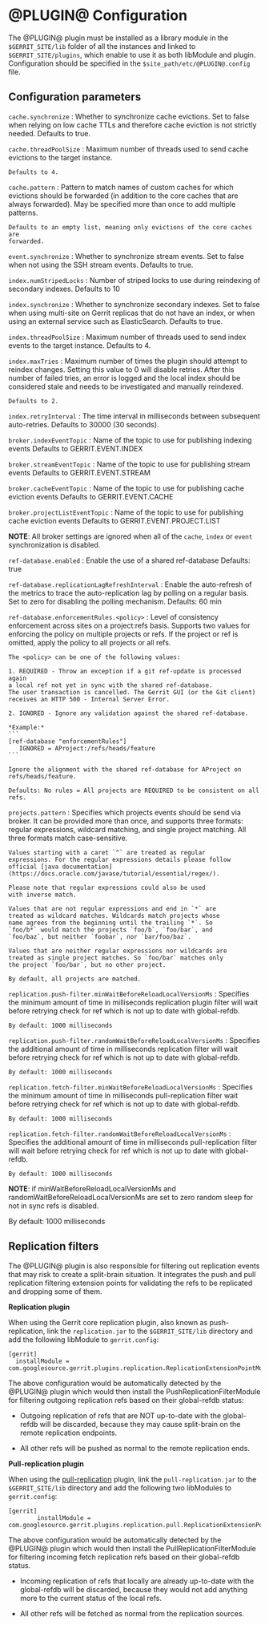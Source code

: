 
@PLUGIN@ Configuration
=========================

The @PLUGIN@ plugin must be installed as a library module in the
`$GERRIT_SITE/lib` folder of all the instances and linked to
`$GERRIT_SITE/plugins`, which enable to use it as both libModule
and plugin.
Configuration should be specified in the `$site_path/etc/@PLUGIN@.config` file.

## Configuration parameters

```cache.synchronize```
:   Whether to synchronize cache evictions. Set to false when relying on
    low cache TTLs and therefore cache eviction is not strictly needed.
    Defaults to true.

```cache.threadPoolSize```
:   Maximum number of threads used to send cache evictions to the target
    instance.

    Defaults to 4.

```cache.pattern```
:   Pattern to match names of custom caches for which evictions should be
    forwarded (in addition to the core caches that are always forwarded). May be
    specified more than once to add multiple patterns.

    Defaults to an empty list, meaning only evictions of the core caches are
    forwarded.

```event.synchronize```
:   Whether to synchronize stream events. Set to false when not using the SSH
    stream events.
    Defaults to true.

```index.numStripedLocks```
:   Number of striped locks to use during reindexing of secondary indexes.
    Defaults to 10

```index.synchronize```
:   Whether to synchronize secondary indexes. Set to false when using multi-site
    on Gerrit replicas that do not have an index, or when using an external
    service such as ElasticSearch.
    Defaults to true.

```index.threadPoolSize```
:   Maximum number of threads used to send index events to the target instance.
    Defaults to 4.

```index.maxTries```
:   Maximum number of times the plugin should attempt to reindex changes.
    Setting this value to 0 will disable retries. After this number of failed
    tries, an error is logged and the local index should be considered stale and
    needs to be investigated and manually reindexed.

    Defaults to 2.

```index.retryInterval```
:   The time interval in milliseconds between subsequent auto-retries.
    Defaults to 30000 (30 seconds).

```broker.indexEventTopic```
:   Name of the topic to use for publishing indexing events
    Defaults to GERRIT.EVENT.INDEX

```broker.streamEventTopic```
:   Name of the topic to use for publishing stream events
    Defaults to GERRIT.EVENT.STREAM

```broker.cacheEventTopic```
:   Name of the topic to use for publishing cache eviction events
    Defaults to GERRIT.EVENT.CACHE

```broker.projectListEventTopic```
:   Name of the topic to use for publishing cache eviction events
    Defaults to GERRIT.EVENT.PROJECT.LIST

**NOTE**: All broker settings are ignored when all of the `cache`,
`index` or `event` synchronization is disabled.

```ref-database.enabled```
:   Enable the use of a shared ref-database
    Defaults: true

```ref-database.replicationLagRefreshInterval```
:   Enable the auto-refresh of the metrics to trace the auto-replication
    lag by polling on a regular basis. Set to zero for disabling the polling
    mechanism.
    Defaults: 60 min

```ref-database.enforcementRules.<policy>```
:   Level of consistency enforcement across sites on a project:refs basis.
    Supports two values for enforcing the policy on multiple projects or refs.
    If the project or ref is omitted, apply the policy to all projects or all refs.

    The <policy> can be one of the following values:

    1. REQUIRED - Throw an exception if a git ref-update is processed again
    a local ref not yet in sync with the shared ref-database.
    The user transaction is cancelled. The Gerrit GUI (or the Git client)
    receives an HTTP 500 - Internal Server Error.

    2. IGNORED - Ignore any validation against the shared ref-database.

    *Example:*
    ```
    [ref-database "enforcementRules"]
       IGNORED = AProject:/refs/heads/feature
    ```

    Ignore the alignment with the shared ref-database for AProject on refs/heads/feature.

    Defaults: No rules = All projects are REQUIRED to be consistent on all refs.

```projects.pattern```
:   Specifies which projects events should be send via broker. It can be provided more
    than once, and supports three formats: regular expressions, wildcard matching, and single
    project matching. All three formats match case-sensitive.

    Values starting with a caret `^` are treated as regular
    expressions. For the regular expressions details please follow
    official [java documentation](https://docs.oracle.com/javase/tutorial/essential/regex/).

    Please note that regular expressions could also be used
    with inverse match.

    Values that are not regular expressions and end in `*` are
    treated as wildcard matches. Wildcards match projects whose
    name agrees from the beginning until the trailing `*`. So
    `foo/b*` would match the projects `foo/b`, `foo/bar`, and
    `foo/baz`, but neither `foobar`, nor `bar/foo/baz`.

    Values that are neither regular expressions nor wildcards are
    treated as single project matches. So `foo/bar` matches only
    the project `foo/bar`, but no other project.

    By default, all projects are matched.

```replication.push-filter.minWaitBeforeReloadLocalVersionMs```
:   Specifies the minimum amount of time in milliseconds replication plugin filter will
    wait before retrying check for ref which is not up to date with global-refdb.

    By default: 1000 milliseconds

```replication.push-filter.randomWaitBeforeReloadLocalVersionMs```
:   Specifies the additional amount of time in milliseconds replication filter will
    wait before retrying check for ref which is not up to date with global-refdb.

    By default: 1000 milliseconds

```replication.fetch-filter.minWaitBeforeReloadLocalVersionMs```
:   Specifies the minimum amount of time in milliseconds pull-replication filter wait
    before retrying check for ref which is not up to date with global-refdb.

    By default: 1000 milliseconds

```replication.fetch-filter.randomWaitBeforeReloadLocalVersionMs```
:   Specifies the additional amount of time in milliseconds pull-replication filter will
    wait before retrying check for ref which is not up to date with global-refdb.

    By default: 1000 milliseconds

**NOTE**: if minWaitBeforeReloadLocalVersionMs and randomWaitBeforeReloadLocalVersionMs
    are set to zero random sleep for not in sync refs is disabled.

By default: 1000 milliseconds

## Replication filters

The @PLUGIN@ plugin is also responsible for filtering out replication events that may
risk to create a split-brain situation.
It integrates the push and pull replication filtering extension points for validating
the refs to be replicated and dropping some of them.

**Replication plugin**

When using the Gerrit core replication plugin, also known as push-replication, link the
`replication.jar` to the `$GERRIT_SITE/lib` directory and add the following libModule
to `gerrit.config`:

```
[gerrit]
  installModule = com.googlesource.gerrit.plugins.replication.ReplicationExtensionPointModule
```

The above configuration would be automatically detected by the @PLUGIN@ plugin which would then
install the PushReplicationFilterModule for filtering outgoing replication refs based
on their global-refdb status:

- Outgoing replication of refs that are NOT up-to-date with the global-refdb will be
  discarded, because they may cause split-brain on the remote replication endpoints.

- All other refs will be pushed as normal to the remote replication ends.

**Pull-replication plugin**

When using the [pull-replication](https://gerrit.googlesource.com/plugins/pull-replication)
plugin, link the `pull-replication.jar` to the `$GERRIT_SITE/lib` directory and add the following
two libModules to `gerrit.config`:

```
[gerrit]
        installModule = com.googlesource.gerrit.plugins.replication.pull.ReplicationExtensionPointModule
```

The above configuration would be automatically detected by the @PLUGIN@ plugin which would then
install the PullReplicationFilterModule for filtering incoming fetch replication refs based
on their global-refdb status.

- Incoming replication of refs that locally are already up-to-date with the global-refdb will be
  discarded, because they would not add anything more to the current status of the local refs.

- All other refs will be fetched as normal from the replication sources.

